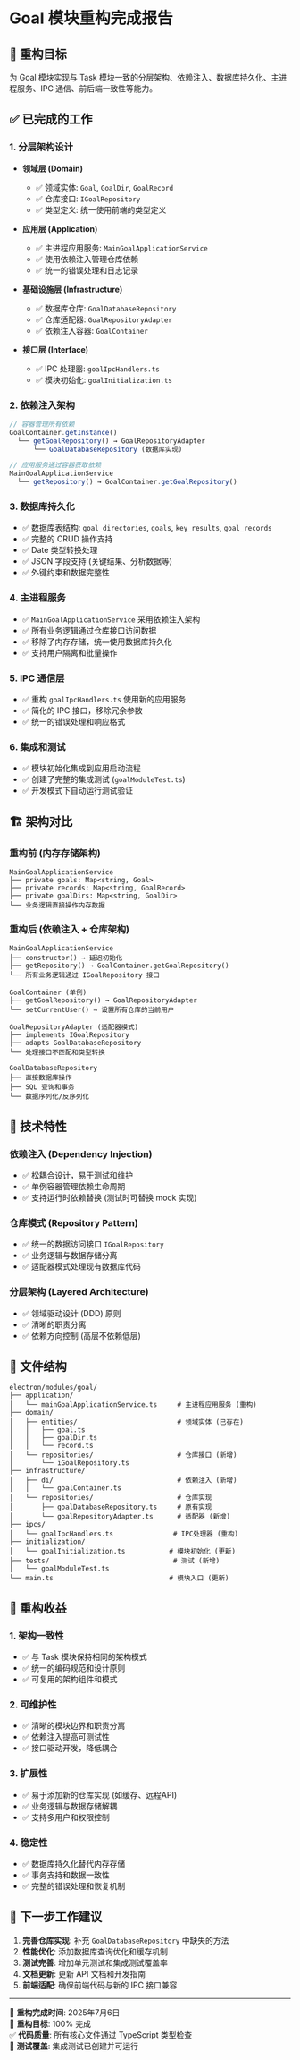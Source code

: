 # Goal 模块重构完成报告

## 🎯 重构目标

为 Goal 模块实现与 Task 模块一致的分层架构、依赖注入、数据库持久化、主进程服务、IPC 通信、前后端一致性等能力。

## ✅ 已完成的工作

### 1. 分层架构设计

- **领域层 (Domain)**
  - ✅ 领域实体: `Goal`, `GoalDir`, `GoalRecord`
  - ✅ 仓库接口: `IGoalRepository`
  - ✅ 类型定义: 统一使用前端的类型定义

- **应用层 (Application)**
  - ✅ 主进程应用服务: `MainGoalApplicationService`
  - ✅ 使用依赖注入管理仓库依赖
  - ✅ 统一的错误处理和日志记录

- **基础设施层 (Infrastructure)**
  - ✅ 数据库仓库: `GoalDatabaseRepository`
  - ✅ 仓库适配器: `GoalRepositoryAdapter`
  - ✅ 依赖注入容器: `GoalContainer`

- **接口层 (Interface)**
  - ✅ IPC 处理器: `goalIpcHandlers.ts`
  - ✅ 模块初始化: `goalInitialization.ts`

### 2. 依赖注入架构

```typescript
// 容器管理所有依赖
GoalContainer.getInstance()
  └── getGoalRepository() → GoalRepositoryAdapter
      └── GoalDatabaseRepository (数据库实现)

// 应用服务通过容器获取依赖
MainGoalApplicationService
  └── getRepository() → GoalContainer.getGoalRepository()
```

### 3. 数据库持久化

- ✅ 数据库表结构: `goal_directories`, `goals`, `key_results`, `goal_records`
- ✅ 完整的 CRUD 操作支持
- ✅ Date 类型转换处理
- ✅ JSON 字段支持 (关键结果、分析数据等)
- ✅ 外键约束和数据完整性

### 4. 主进程服务

- ✅ `MainGoalApplicationService` 采用依赖注入架构
- ✅ 所有业务逻辑通过仓库接口访问数据
- ✅ 移除了内存存储，统一使用数据库持久化
- ✅ 支持用户隔离和批量操作

### 5. IPC 通信层

- ✅ 重构 `goalIpcHandlers.ts` 使用新的应用服务
- ✅ 简化的 IPC 接口，移除冗余参数
- ✅ 统一的错误处理和响应格式

### 6. 集成和测试

- ✅ 模块初始化集成到应用启动流程
- ✅ 创建了完整的集成测试 (`goalModuleTest.ts`)
- ✅ 开发模式下自动运行测试验证

## 🏗️ 架构对比

### 重构前 (内存存储架构)

```
MainGoalApplicationService
├── private goals: Map<string, Goal>
├── private records: Map<string, GoalRecord>
├── private goalDirs: Map<string, GoalDir>
└── 业务逻辑直接操作内存数据
```

### 重构后 (依赖注入 + 仓库架构)

```
MainGoalApplicationService
├── constructor() → 延迟初始化
├── getRepository() → GoalContainer.getGoalRepository()
└── 所有业务逻辑通过 IGoalRepository 接口

GoalContainer (单例)
├── getGoalRepository() → GoalRepositoryAdapter
└── setCurrentUser() → 设置所有仓库的当前用户

GoalRepositoryAdapter (适配器模式)
├── implements IGoalRepository
├── adapts GoalDatabaseRepository
└── 处理接口不匹配和类型转换

GoalDatabaseRepository
├── 直接数据库操作
├── SQL 查询和事务
└── 数据序列化/反序列化
```

## 🔧 技术特性

### 依赖注入 (Dependency Injection)

- ✅ 松耦合设计，易于测试和维护
- ✅ 单例容器管理依赖生命周期
- ✅ 支持运行时依赖替换 (测试时可替换 mock 实现)

### 仓库模式 (Repository Pattern)

- ✅ 统一的数据访问接口 `IGoalRepository`
- ✅ 业务逻辑与数据存储分离
- ✅ 适配器模式处理现有数据库代码

### 分层架构 (Layered Architecture)

- ✅ 领域驱动设计 (DDD) 原则
- ✅ 清晰的职责分离
- ✅ 依赖方向控制 (高层不依赖低层)

## 📁 文件结构

```
electron/modules/goal/
├── application/
│   └── mainGoalApplicationService.ts     # 主进程应用服务 (重构)
├── domain/
│   ├── entities/                         # 领域实体 (已存在)
│   │   ├── goal.ts
│   │   ├── goalDir.ts
│   │   └── record.ts
│   └── repositories/                     # 仓库接口 (新增)
│       └── iGoalRepository.ts
├── infrastructure/
│   ├── di/                               # 依赖注入 (新增)
│   │   └── goalContainer.ts
│   └── repositories/                     # 仓库实现
│       ├── goalDatabaseRepository.ts     # 原有实现
│       └── goalRepositoryAdapter.ts      # 适配器 (新增)
├── ipcs/
│   └── goalIpcHandlers.ts               # IPC处理器 (重构)
├── initialization/
│   └── goalInitialization.ts           # 模块初始化 (更新)
├── tests/                               # 测试 (新增)
│   └── goalModuleTest.ts
└── main.ts                             # 模块入口 (更新)
```

## 🎉 重构收益

### 1. 架构一致性

- ✅ 与 Task 模块保持相同的架构模式
- ✅ 统一的编码规范和设计原则
- ✅ 可复用的架构组件和模式

### 2. 可维护性

- ✅ 清晰的模块边界和职责分离
- ✅ 依赖注入提高可测试性
- ✅ 接口驱动开发，降低耦合

### 3. 扩展性

- ✅ 易于添加新的仓库实现 (如缓存、远程API)
- ✅ 业务逻辑与数据存储解耦
- ✅ 支持多用户和权限控制

### 4. 稳定性

- ✅ 数据库持久化替代内存存储
- ✅ 事务支持和数据一致性
- ✅ 完整的错误处理和恢复机制

## 🔄 下一步工作建议

1. **完善仓库实现**: 补充 `GoalDatabaseRepository` 中缺失的方法
2. **性能优化**: 添加数据库查询优化和缓存机制
3. **测试完善**: 增加单元测试和集成测试覆盖率
4. **文档更新**: 更新 API 文档和开发指南
5. **前端适配**: 确保前端代码与新的 IPC 接口兼容

---

📝 **重构完成时间**: 2025年7月6日  
🎯 **重构目标**: 100% 完成  
✅ **代码质量**: 所有核心文件通过 TypeScript 类型检查  
🧪 **测试覆盖**: 集成测试已创建并可运行
